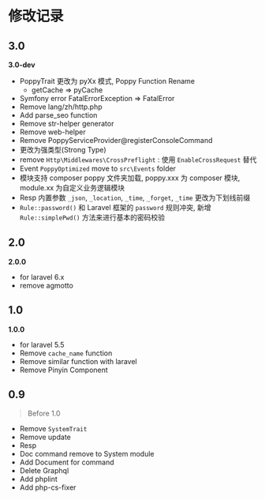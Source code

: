 # 修改记录

## 3.0

**3.0-dev**

- PoppyTrait 更改为 pyXx 模式, Poppy Function Rename
    - getCache => pyCache
- Symfony error FatalErrorException => FatalError
- Remove lang/zh/http.php
- Add parse_seo function
- Remove str-helper generator
- Remove web-helper
- Remove PoppyServiceProvider@registerConsoleCommand
- 更改为强类型(Strong Type)
- remove `Http\Middlewares\CrossPreflight` : 使用 `EnableCrossRequest` 替代
- Event `PoppyOptimized` move to `src\Events` folder
- 模块支持 composer poppy 文件夹加载, poppy.xxx 为 composer 模块, module.xx 为自定义业务逻辑模块
- Resp 内置参数 `_json`, `_location`, `_time`, `_forget`, `_time` 更改为下划线前缀
- `Rule::password()` 和 Laravel 框架的 `password` 规则冲突, 新增 `Rule::simplePwd()` 方法来进行基本的密码校验

## 2.0

**2.0.0**

- for laravel 6.x
- remove agmotto

## 1.0

**1.0.0**

- for laravel 5.5
- Remove `cache_name` function
- Remove similar function with laravel
- Remove Pinyin Component

## 0.9

> Before 1.0

- Remove `SystemTrait`
- Remove update
- Resp
- Doc command remove to System module
- Add Document for command
- Delete Graphql
- Add phplint
- Add php-cs-fixer
